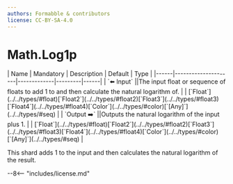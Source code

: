 ```yaml
---
authors: Formabble & contributors
license: CC-BY-SA-4.0
---
```



# Math.Log1p

<div class="sh-parameters" markdown="1">
| Name | Mandatory | Description | Default | Type |
|------|---------------------|-------------|---------|------|
| `⬅️ Input` ||The input float or sequence of floats to add 1 to and then calculate the natural logarithm of. | | [`Float`](../../types/#float)[`Float2`](../../types/#float2)[`Float3`](../../types/#float3)[`Float4`](../../types/#float4)[`Color`](../../types/#color)[`[Any]`](../../types/#seq) |
| `Output ➡️` ||Outputs the natural logarithm of the input plus 1. | | [`Float`](../../types/#float)[`Float2`](../../types/#float2)[`Float3`](../../types/#float3)[`Float4`](../../types/#float4)[`Color`](../../types/#color)[`[Any]`](../../types/#seq) |

</div>

This shard adds 1 to the input and then calculates the natural logarithm of the result.

--8<-- "includes/license.md"

